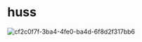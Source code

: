 # huss
![cf2c0f7f-3ba4-4fe0-ba4d-6f8d2f317bb6](https://user-images.githubusercontent.com/112374778/194743971-ca90635d-6f91-4454-adcf-e6fafac7af40.jpg)
